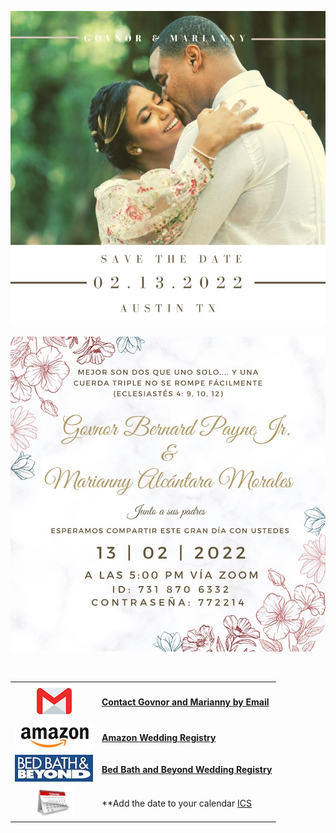 
![image](images/2.jpeg)

![image](images/3.jpeg)

<br>

|                                                                                                                  |                                                                                                                             |
|:----------------------------------------------------------------------------------------------------------------:|-----------------------------------------------------------------------------------------------------------------------------|
|                           [![image](images/images.png)](mailto:govnorpayne@gmail.com)                            | [**Contact Govnor and Marianny by Email**](mailto:govnorpayne@gmail.com)                                                    |
|              [![image](images/amazon.png)](https://www.amazon.com/wedding/share/GovnorandMarianny)               | [**Amazon Wedding Registry**](https://www.amazon.com/wedding/share/GovnorandMarianny)                                       |
| [![image](images/bedbath.jpeg)](https://www.bedbathandbeyond.com/store/giftregistry/viewregistryguest/550446398) | [**Bed Bath and Beyond Wedding Registry**](https://www.bedbathandbeyond.com/store/giftregistry/viewregistryguest/550446398) |
|                            [![image](images/calendar-icon-png-4125.png)](jekyll.ics)                             | **Add the date to your calendar [ICS](jekyll.ics)                                                                          |
